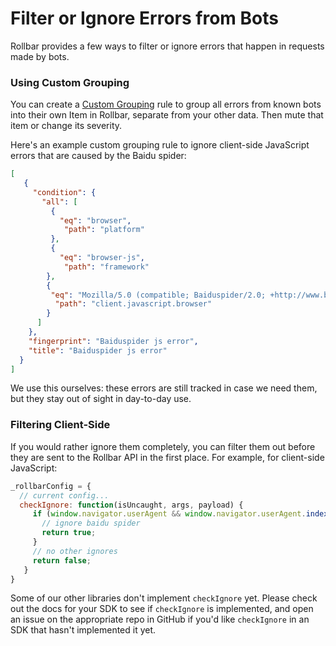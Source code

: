 # Filter or Ignore Errors from Bots

Rollbar provides a few ways to filter or ignore errors that happen in
requests made by bots.

### Using Custom Grouping

You can create a [Custom Grouping](https://rollbar.com/docs/custom-grouping/) rule to group all
errors from known bots into their own Item in Rollbar, separate from
your other data. Then mute that item or change its severity.

Here's an example custom grouping rule to ignore client-side JavaScript
errors that are caused by the Baidu spider:

```json
[
   {
     "condition": {
       "all": [
         {
           "eq": "browser",
            "path": "platform"
         },
         {
           "eq": "browser-js",
            "path": "framework"
        },
        {
         "eq": "Mozilla/5.0 (compatible; Baiduspider/2.0; +http://www.baidu.com/search/spider.html)",
          "path": "client.javascript.browser"
        }
      ]
    },
    "fingerprint": "Baiduspider js error",
    "title": "Baiduspider js error"
  }
]
```

We use this ourselves: these errors are still tracked in case we need
them, but they stay out of sight in day-to-day use.

### Filtering Client-Side

If you would rather ignore them completely, you can filter them out
before they are sent to the Rollbar API in the first place. For example,
for client-side JavaScript:

```js
_rollbarConfig = {
  // current config...
  checkIgnore: function(isUncaught, args, payload) {
     if (window.navigator.userAgent && window.navigator.userAgent.indexOf('Baiduspider') !== -1) {
       // ignore baidu spider
       return true;
     }
     // no other ignores
     return false;
   }
}
```

Some of our other libraries don't implement `checkIgnore` yet. Please check out the docs for your SDK to see if `checkIgnore` is implemented, and open an issue on the appropriate repo in GitHub if you'd like `checkIgnore` in an SDK that hasn't implemented it yet.
